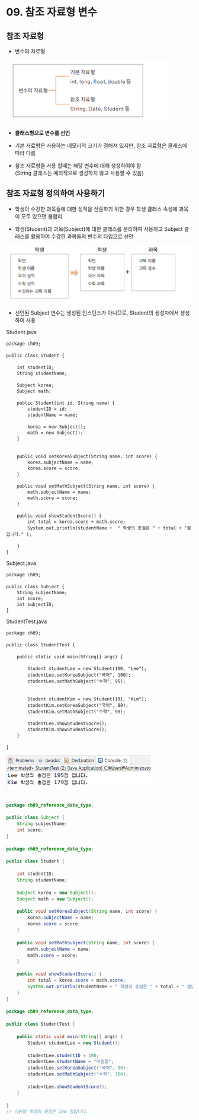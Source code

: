 # 09. 참조 자료형 변수

## 참조 자료형

- 변수의 자료형 

![datatype](./img/datatype.png)

- **클래스형으로 변수를 선언**

- 기본 자료형은 사용하는 메모리의 크기가 정해져 있지만, 참조 자료형은 클래스에 따라 다름

- 참조 자료형을 사용 할때는 해당 변수에 대해 생성하여야 함  <br>
  (String 클래스는 예외적으로 생성하지 않고 사용할 수 있음)


## 참조 자료형 정의하여 사용하기

- 학생이 수강한 과목들에 대한 성적을 산출하기 위한 경우 학생 클래스 속성에 과목이 모두 있으면 불합리

- 학생(Student)과 과목(Subject)에 대한 클래스를 분리하여 사용하고 Subject 클래스를 활용하여 수강한 과목들의 변수의 타입으로 선언

![student](./img/student.png)

- 선언된 Subject 변수는 생성된 인스턴스가 아니므로, Student의 생성자에서 생성하여 사용

Student.java
```
package ch09;

public class Student {
	
	int studentID;
	String studentName;
	
	Subject korea;
	Subject math;
	
	public Student(int id, String name) {
		studentID = id;
		studentName = name;
		
		korea = new Subject();
		math = new Subject();
	}
	
	
	public void setKoreaSubject(String name, int score) {
		korea.subjectName = name;
		korea.score = score;
	}
	
	public void setMathSubject(String name, int score) {
		math.subjectName = name;
		math.score = score;
	}
	
	public void showStudentScore() {
		int total = korea.score + math.score;
		System.out.println(studentName +  " 학생의 총점은 " + total + "점 입니다." );
		
	}
}
```

Subject.java
```
package ch09;

public class Subject {
	String subjectName;
	int score;
	int subjectID;
}
```

StudentTest.java
```
package ch09;

public class StudentTest {

	public static void main(String[] args) {
		
		Student studentLee = new Student(100, "Lee");
		studentLee.setKoreaSubject("국어", 100);
		studentLee.setMathSubject("수학", 95);
		
		
		Student studentKim = new Student(101, "Kim");
		studentKim.setKoreaSubject("국어", 80);
		studentKim.setMathSubject("수학", 99);
		
		studentLee.showStudentSocre();
		studentKim.showStudentSocre();
	}

}
```

![subject](./img/subject.PNG)

```java

package ch09_reference_data_type;

public class Subject {
	String subjectName;
	int score;
}

package ch09_reference_data_type;

public class Student {
	
	int studentID;
	String studentName;
	
	Subject korea = new Subject();
	Subject math = new Subject();
	
	public void setKoreaSubject(String name, int score) {
		korea.subjectName = name;
		korea.score = score;
	}
	
	public void setMathSubject(String name, int score) {
		math.subjectName = name;
		math.score = score;
	}
	
	public void showStudentScore() {
		int total = korea.score + math.score;
		System.out.println(studentName + " 학생의 총점은 " + total + " 점입니다.");
	}
}

package ch09_reference_data_type;

public class StudentTest {

	public static void main(String[] args) {
		Student studentLee = new Student();
		
		studentLee.studentID = 100;
		studentLee.studentName = "이원일";
		studentLee.setKoreaSubject("국어", 90);
		studentLee.setMathSubject("수학", 100);
		
		studentLee.showStudentScore();
	}

}
// 이원일 학생의 총점은 190 점입니다.

```